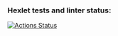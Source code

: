 ### Hexlet tests and linter status:
[![Actions Status](https://github.com/pshlee/qa-engineer-project-84/workflows/hexlet-check/badge.svg)](https://github.com/pshlee/qa-engineer-project-84/actions)